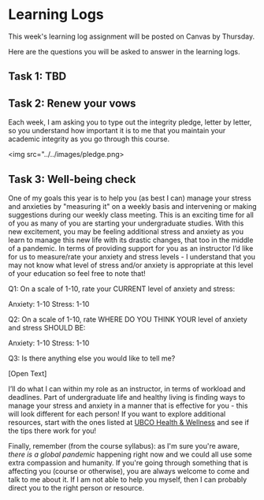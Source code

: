 # Learning Logs

This week's learning log assignment will be posted on Canvas by Thursday.

Here are the questions you will be asked to answer in the learning logs.

## Task 1: TBD

## Task 2: Renew your vows

Each week, I am asking you to type out the integrity pledge, letter by letter, so you understand how important it is to me that you maintain your academic integrity as you go through this course.

<img src="../../images/pledge.png>

## Task 3: Well-being check

One of my goals this year is to help you (as best I can) manage your stress and anxieties by "measuring it" on a weekly basis and intervening or making suggestions during our weekly class meeting.
This is an exciting time for all of you as many of you are starting your undergraduate studies.
With this new excitement, you may be feeling additional stress and anxiety as you learn to manage this new life with its drastic changes, that too in the middle of a pandemic.
In terms of providing support for you as an instructor I’d like for us to measure/rate your anxiety and stress levels - I understand that you may not know what level of stress and/or anxiety is appropriate at this level of your education so feel free to note that! 

Q1: On a scale of 1-10, rate your CURRENT level of anxiety and stress: 

Anxiety: 1-10
Stress: 1-10

Q2: On a scale of 1-10, rate WHERE DO YOU THINK YOUR level of anxiety and stress SHOULD BE: 

Anxiety: 1-10
Stress: 1-10

Q3: Is there anything else you would like to tell me?

[Open Text]

I’ll do what I can within my role as an instructor, in terms of workload and deadlines.
Part of undergraduate life and healthy living is finding ways to manage your stress and anxiety in a manner that is effective for you - this will look different for each person! 
If you want to explore additional resources, start with the ones listed at [UBCO Health & Wellness](https://students.ok.ubc.ca/health-wellness/) and see if the tips there work for you!

Finally, remember (from the course syllabus): as I'm sure you're aware, *there is a global pandemic* happening right now and we could all use some extra compassion and humanity.
If you're going through something that is affecting you (course or otherwise), you are always welcome to come and talk to me about it. 
If I am not able to help you myself, then I can probably direct you to the right person or resource.
